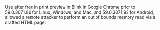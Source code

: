 Use after free in print preview in Blink in Google Chrome prior to 59.0.3071.86 for Linux, Windows, and Mac, and 59.0.3071.92 for Android, allowed a remote attacker to perform an out of bounds memory read via a crafted HTML page.